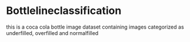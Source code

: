 # Bottlelineclassification
this is a coca cola bottle image dataset containing images categorized as underfilled, overfilled and normalfilled
